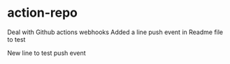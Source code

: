 # action-repo
Deal with Github actions webhooks
Added a line push event in Readme file to test

New line to test push event 
